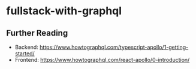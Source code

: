 # fullstack-with-graphql

## Further Reading

- Backend: https://www.howtographql.com/typescript-apollo/1-getting-started/
- Frontend: https://www.howtographql.com/react-apollo/0-introduction/

